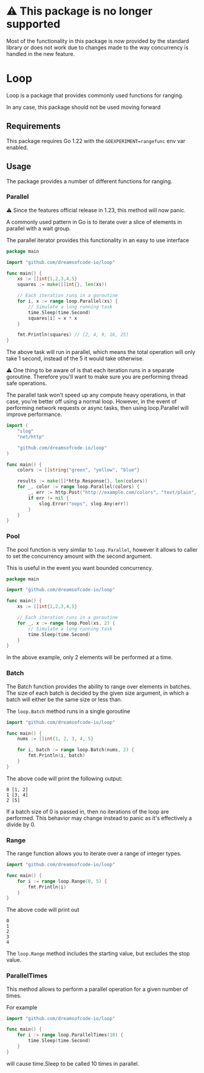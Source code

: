 # ⚠️ This package is no longer supported

Most of the functionality in this package is now provided by the standard library
or does not work due to changes made to the way concurrency is handled in the new feature.

# Loop

Loop is a package that provides commonly used functions
for ranging.

In any case, this package should not be used moving forward


## Requirements

This package requires Go 1.22 with the `GOEXPERIMENT=rangefunc` env
var enabled.

## Usage

The package provides a number of different functions for ranging.

### Parallel

⚠️ Since the features official release in 1.23, this method will now panic.

A commonly used pattern in Go is to iterate over a slice of elements in parallel with a 
wait group.

The parallel iterator provides this functionality in an easy to use interface

```go
package main

import "github.com/dreamsofcode-io/loop"

func main() {
    xs := []int{1,2,3,4,5}
    squares := make([]int{}, len(xs))

    // Each iteration runs in a goroutine
    for i, x := range loop.Parallel(xs) {
        // Simulate a long running task
        time.Sleep(time.Second)
        squares[i] = x * x
    }

    fmt.Println(squares) // [2, 4, 9, 16, 25]
}
```

The above task will run in parallel, which means the total operation will only take 1 second, 
instead of the 5 it would take otherwise. 

⚠️ One thing to be aware of is that each iteration runs in a separate goroutine. Therefore
you'll want to make sure you are performing thread safe operations.

The parallel task won't speed up any compute heavy operations, in that case, you're better
off using a normal loop. However, in the event of performing network requests or async
tasks, then using loop.Parallel will improve performance.

```go
import (
    "slog"
    "net/http"

    "github.com/dreamsofcode-io/loop"
)

func main() {
    colors := []string{"green", "yellow", "blue"}

    results := make([]*http.Response{}, len(colors))
    for _, color := range loop.Parallel(colors) {
        _, err := http.Post("http://example.com/colors", "text/plain", strings.NewReader(color))
        if err != nil {
            slog.Error("oops", slog.Any(err))
        }
    }
}
```

### Pool
The pool function is very similar to `loop.Parallel`, however it allows to caller to set the
concurrency amount with the second argument.

This is useful in the event you want bounded concurrency.

```go
package main

import "github.com/dreamsofcode-io/loop"

func main() {
    xs := []int{1,2,3,4,5}

    // Each iteration runs in a goroutine
    for _, x := range loop.Pool(xs, 2) {
        // Simulate a long running task
        time.Sleep(time.Second)
    }
}
```

In the above example, only 2 elements will be performed at a time.

### Batch

The Batch function provides the ability to range over elements in batches. The size of each batch
is decided by the given size argument, in which a batch will either be the same size or less than.

The `loop.Batch` method runs in a single goroutine

```go
import "github.com/dreamsofcode-io/loop"

func main() {
    nums := []int{1, 2, 3, 4, 5}

    for i, batch := range loop.Batch(nums, 2) {
        fmt.Println(i, batch)
    }
}
```

The above code will print the following output:

```
0 [1, 2]
1 [3, 4]
2 [5]
```

If a batch size of 0 is passed in, then no iterations of the loop are performed. This behavior
may change instead to panic as it's effectively a divide by 0.

### Range

The range function allows you to iterate over a range of integer types.

```go
import "github.com/dreamsofcode-io/loop"

func main() {
    for i := range loop.Range(0, 5) {
        fmt.Println(i)
    }
}
```

The above code will print out

```
0
1
2
3
4
```

The `loop.Range` method includes the starting value, but excludes the stop value.

### ParallelTimes

This method allows to perform a parallel operation for a given number of times.

For example

```go
import "github.com/dreamsofcode-io/loop"

func main() {
    for i := range loop.ParallelTimes(10) {
        time.Sleep(time.Second)
    }
}
```

will cause time.Sleep to be called 10 times in parallel.
